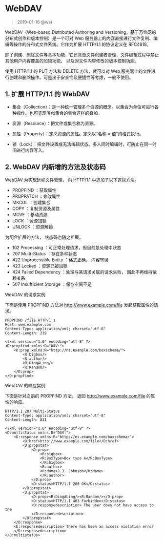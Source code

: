#   WebDAV

> 2019-01-16 @wsl

WebDAV（Web-based Distributed Authoring and Versioning，基于万维网的分布式创作和版本控制）是一个可对 Web 服务器上的内容直接进行文件复制、编辑等操作的分布式文件系统。它作为扩展 HTTP/1.1 的协议定义在 RFC4918。 

除了创建、删除文件等基本功能，它还具备文件创建者管理、文件编辑过程中禁止其他用户内容覆盖的加锁功能， 以及对文件内容修改的版本控制功能。 

使用 HTTP/1.1 的 PUT 方法和 DELETE 方法，就可以对 Web 服务器上的文件进行创建和删除操作。可是出于安全性及便捷性等考虑，一般不使用。 

## 1. 扩展 HTTP/1.1 的 WebDAV

- 集合（Collection）：是一种统一管理多个资源的概念。以集合为单位可进行各种操作。也可实现类似集合的集合这样的叠加。

- 资源（Resource）：把文件或集合称为资源。
- 属性（Property）：定义资源的属性。定义以“名称 = 值”的格式执行。
- 锁（Lock）：把文件设置成无法编辑状态。多人同时编辑时，可防止在同一时间进行内容写入。



## 2. WebDAV 内新增的方法及状态码

WebDAV 为实现远程文件管理， 向 HTTP/1.1 中追加了以下这些方法。

- PROPFIND ：获取属性
- PROPPATCH ：修改属性
- MKCOL ：创建集合
- COPY ：复制资源及属性
- MOVE ：移动资源
- LOCK ：资源加锁
- UNLOCK ：资源解锁

为配合扩展的方法， 状态码也随之扩展。

- 102 Processing ：可正常处理请求，但目前是处理中状态
- 207 Multi-Status ：存在多种状态
- 422 Unprocessible Entity ：格式正确， 内容有误
- 423 Locked ：资源已被加锁
- 424 Failed Dependency ：处理与某请求关联的请求失败， 因此不再维持依赖关系
- 507 Insufficient Storage ：保存空间不足 



WebDAV 的请求实例

下面是使用 PROPFIND 方法对 http://www.example.com/file 发起获取属性的请求。

```http
PROPFIND /file HTTP/1.1
Host: www.example.com
Content-Type: application/xml; charset="utf-8"
Content-Length: 219

<?xml version="1.0" encoding="utf-8" ?>
<D:propfind xmlns:D="DAV:">
	<D:prop xmlns:R="http://ns.example.com/boxschema/">
		<R:bigbox/>
		<R:author/>
		<R:DingALing/>
		<R:Random/>
	</D:prop>
</D:propfind>
```



WebDAV 的响应实例

下面是针对之前的 PROPFIND 方法， 返回 http://www.example.com/file 的属性的响应。 

```http
HTTP/1.1 207 Multi-Status
Content-Type: application/xml; charset="utf-8"
Content-Length: 831

<?xml version="1.0" encoding="utf-8" ?>
<D:multistatus xmlns:D="DAV:">
	<D:response xmlns:R="http://ns.example.com/boxschema/">
		<D:href>http://www.example.com/file</D:href>
		<D:propstat>
			<D:prop>
				<R:bigbox>
				<R:BoxType>Box type A</R:BoxType>
				</R:bigbox>
				<R:author>
				<R:Name>J.J. Johnson</R:Name>
				</R:author>
			</D:prop>
			<D:status>HTTP/1.1 200 OK</D:status>
		</D:propstat>
		<D:propstat>
			<D:prop><R:DingALing/><R:Random/></D:prop>
			<D:status>HTTP/1.1 403 Forbidden</D:status>
			<D:responsedescription> The user does not have access to the
			</D:responsedescription>
		</D:propstat>
	</D:response>
	<D:responsedescription> There has been an access violation error
	</D:responsedescription>
</D:multistatus>
```

